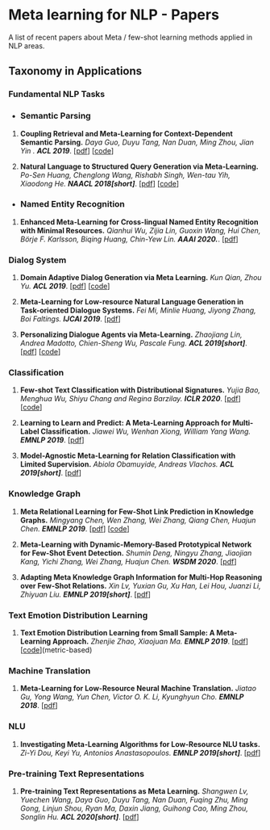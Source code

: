 # Meta learning for NLP - Papers
A list of recent papers about Meta / few-shot learning methods applied in NLP areas.

## Taxonomy in Applications

### Fundamental NLP Tasks
* ### Semantic Parsing 
1. **Coupling Retrieval and Meta-Learning for Context-Dependent Semantic Parsing.** *Daya Guo, Duyu Tang, Nan Duan, Ming Zhou, Jian Yin
.* ***ACL 2019***. [[pdf](https://arxiv.org/pdf/1906.07108.pdf)] [[code](https://github.com/microsoft/PointerSQL)]

2. **Natural Language to Structured Query Generation via Meta-Learning.** *Po-Sen Huang, Chenglong Wang, Rishabh Singh, Wen-tau Yih, Xiaodong He.* ***NAACL 2018[short]***. [[pdf](https://www.aclweb.org/anthology/N18-2115/)] [[code](https://github.com/microsoft/PointerSQL)]

* ### Named Entity Recognition
1. **Enhanced Meta-Learning for Cross-lingual Named Entity Recognition with Minimal Resources.** *Qianhui Wu, Zijia Lin, Guoxin Wang, Hui Chen, Börje F. Karlsson, Biqing Huang, Chin-Yew Lin.* ***AAAI 2020.***. [[pdf](https://www.aclweb.org/anthology/N18-2115/)]

### Dialog System

1. **Domain Adaptive Dialog Generation via Meta Learning.** *Kun Qian, Zhou Yu.* ***ACL 2019***. [[pdf](https://arxiv.org/abs/1911.06161)] [[code](https://github.com/qbetterk/DAML)]

2. **Meta-Learning for Low-resource Natural Language Generation in Task-oriented Dialogue Systems.** *Fei Mi, Minlie Huang, Jiyong Zhang, Boi Faltings.* ***IJCAI 2019***. [[pdf](https://arxiv.org/abs/1905.05644)] 

3. **Personalizing Dialogue Agents via Meta-Learning.** *Zhaojiang Lin, Andrea Madotto, Chien-Sheng Wu, Pascale Fung.* ***ACL 2019[short]***. [[pdf](https://www.aclweb.org/anthology/P19-1542.pdf)] [[code](https://github.com/HLTCHKUST/PAML)]

### Classification

1. **Few-shot Text Classification with Distributional Signatures.** *Yujia Bao, Menghua Wu, Shiyu Chang and Regina Barzilay.* ***ICLR 2020***. [[pdf](https://arxiv.org/abs/1908.06039)] [[code](https://github.com/YujiaBao/Distributional-Signatures)]

2. **Learning to Learn and Predict: A Meta-Learning Approach for Multi-Label Classification.** *Jiawei Wu, Wenhan Xiong, William Yang Wang.* ***EMNLP 2019***. [[pdf](https://arxiv.org/abs/1905.05644)] 

3. **Model-Agnostic Meta-Learning for Relation Classification with Limited Supervision.** *Abiola Obamuyide, Andreas Vlachos.* ***ACL 2019[short]***. [[pdf](https://www.aclweb.org/anthology/P19-1589/)] 


### Knowledge Graph

1. **Meta Relational Learning for Few-Shot Link Prediction in Knowledge Graphs.** *Mingyang Chen, Wen Zhang, Wei Zhang, Qiang Chen, Huajun Chen.* ***EMNLP 2019***. [[pdf](https://www.aclweb.org/anthology/D19-1431.pdf)] [[code](https://github.com/AnselCmy/MetaR)]

2. **Meta-Learning with Dynamic-Memory-Based Prototypical Network for Few-Shot Event Detection.** *Shumin Deng, Ningyu Zhang, Jiaojian Kang, Yichi Zhang, Wei Zhang, Huajun Chen.* ***WSDM 2020***. [[pdf](https://arxiv.org/abs/1905.05644)]

3. **Adapting Meta Knowledge Graph Information for Multi-Hop Reasoning over Few-Shot Relations.** *Xin Lv, Yuxian Gu, Xu Han, Lei Hou, Juanzi Li, Zhiyuan Liu.* ***EMNLP 2019[short]***. [[pdf](https://github.com/THU-KEG/MetaKGR)]

### Text Emotion Distribution Learning

1. **Text Emotion Distribution Learning from Small Sample: A Meta-Learning Approach.** *Zhenjie Zhao, Xiaojuan Ma.* ***EMNLP 2019***. [[pdf](https://www.aclweb.org/anthology/D19-1408.pdf)] [[code](https://github.com/zhaozj89/EDL-Meta)](metric-based) 

### Machine Translation
1. **Meta-Learning for Low-Resource Neural Machine Translation.** *Jiatao Gu, Yong Wang, Yun Chen, Victor O. K. Li, Kyunghyun Cho.* ***EMNLP 2018***. [[pdf](https://www.aclweb.org/anthology/D18-1398.pdf)]

### NLU
1. **Investigating Meta-Learning Algorithms for Low-Resource NLU tasks.** *Zi-Yi Dou, Keyi Yu, Antonios Anastasopoulos.* ***EMNLP 2019[short]***. [[pdf](https://www.aclweb.org/anthology/D19-1112.pdf)]

### Pre-training Text Representations
1. **Pre-training Text Representations as Meta Learning.** *Shangwen Lv, Yuechen Wang, Daya Guo, Duyu Tang, Nan Duan, Fuqing Zhu, Ming Gong, Linjun Shou, Ryan Ma, Daxin Jiang, Guihong Cao, Ming Zhou, Songlin Hu.* ***ACL 2020[short]***. [[pdf](https://arxiv.org/pdf/2004.05568)]

